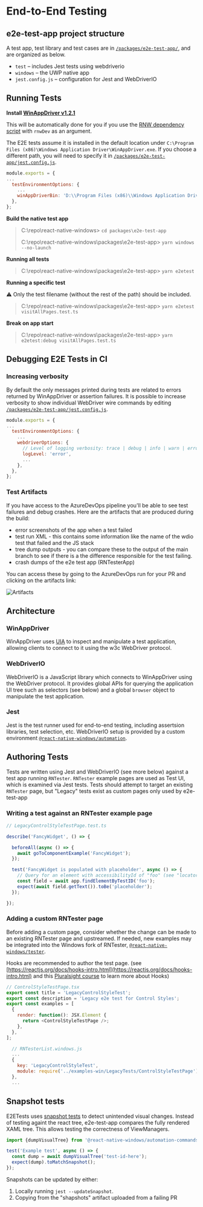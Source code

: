 # End-to-End Testing

## e2e-test-app project structure

A test app, test library and test cases are in [`/packages/e2e-test-app/`](../packages/e2e-test-app), and are organized as below.

 - `test` – includes Jest tests using webdriverio
 - `windows` – the UWP native app
 - `jest.config.js` – configuration for Jest and WebDriverIO

## Running Tests

**Install [WinAppDriver v1.2.1](https://github.com/microsoft/WinAppDriver/releases/download/v1.2.1/WindowsApplicationDriver_1.2.1.msi)**

This will be automatically done for you if you use the [RNW dependency script](https://microsoft.github.io/react-native-windows/docs/rnw-dependencies) with `rnwDev` as an argument.

The E2E tests assume it is installed in the default location under `C:\Program Files (x86)\Windows Application Driver\WinAppDriver.exe`. If you choose a different path, you will need to specify it in [`/packages/e2e-test-app/jest.config.js`](../packages/e2e-test-app/jest.config.js).
```js
module.exports = {
...
  testEnvironmentOptions: {
    ...
    winAppDriverBin: 'D:\\Program Files (x86)\\Windows Application Driver\\WinAppDriver.exe',
  },
};
```

**Build the native test app**

> C:\repo\react-native-windows> `cd packages\e2e-test-app`
>
> C:\repo\react-native-windows\packages\e2e-test-app> `yarn windows --no-launch`

**Running all tests**

> C:\repo\react-native-windows\packages\e2e-test-app> `yarn e2etest`


**Running a specific test**

⚠ Only the test filename (without the rest of the path) should be included.
> C:\repo\react-native-windows\packages\e2e-test-app> `yarn e2etest visitAllPages.test.ts`

**Break on app start**

> C:\repo\react-native-windows\packages\e2e-test-app> `yarn e2etest:debug visitAllPages.test.ts`

## Debugging E2E Tests in CI
### Increasing verbosity
By default the only messages printed during tests are related to errors returned by WinAppDriver or assertion failures. It is possible to increase verbosity to show individual WebDriver wire commands by editing [`/packages/e2e-test-app/jest.config.js`](../packages/e2e-test-app/jest.config.js).

```js
module.exports = {
...
  testEnvironmentOptions: {
    ...
    webdriverOptions: {
      // Level of logging verbosity: trace | debug | info | warn | error
      logLevel: 'error',
      ...
    },
  },
};
```

### Test Artifacts

If you have access to the AzureDevOps pipeline you'll be able to see test failures and debug crashes.
Here are the artifacts that are produced during the build:
- error screenshots of the app when a test failed
- test run XML - this contains some information like the name of the wdio test that failed and the JS stack
- tree dump outputs - you can compare these to the output of the main branch to see if there is a the difference responsible for the test failing. 
- crash dumps of the e2e test app (RNTesterApp)

You can access these by going to the AzureDevOps run for your PR and clicking on the artifacts link:

![Artifacts](img/e2e-artifacts.png)

## Architecture

### WinAppDriver

WinAppDriver uses [UIA](https://docs.microsoft.com/en-us/windows/uwp/design/accessibility/accessibility-testing) to
inspect and manipulate a test application, allowing clients to connect to it using the w3c WebDriver protocol.

### WebDriverIO

WebDriverIO is a JavaScript library which connects to WinAppDriver using the WebDriver protocol. It provides global
APIs for querying the application UI tree such as selectors (see below) and a global `browser` object to manipulate the
test application.

### Jest

Jest is the test runner used for end-to-end testing, including assertsion libraries, test selection, etc. WebDriverIO setup is
provided by a custom environment [`@react-native-windows/automation`](../packages/@react-native-windows/automation).

## Authoring Tests

Tests are written using Jest and WebDriverIO (see more below) against a test app running `RNTester`. `RNTester` example
pages are used as Test UI, which is examined via Jest tests. Tests should attempt to target an existing `RNTester` page, but "Legacy" tests exist as custom pages only used by e2e-test-app

### Writing a test against an RNTester example page

```ts
// LegacyControlStyleTestPage.test.ts

describe('FancyWidget', () => {

  beforeAll(async () => {
    await goToComponentExample('FancyWidget');
  });

  test('FancyWidget is populated with placeholder', async () => {
    // Query for an element with accessibilityId of "foo" (see "locators" below)
    const field = await app.findElementByTestID('foo');
    expect(await field.getText()).toBe('placeholder');
  });

});
```

### Adding a custom RNTester page

Before adding a custom page, consider whether the change can be made to an existing RNTester page and upstreamed. If needed, new examples may be integrated into the Windows fork of RNTester, [`@react-native-windows/tester`](../packages/@react-native-windows/tester).

Hooks are recommended to author the test page. (see [https://reactjs.org/docs/hooks-intro.html](https://reactjs.org/docs/hooks-intro.html) and this [Pluralsight course](https://www.pluralsight.com/courses/using-react-hooks) to learn more about Hooks)

```js
// ControlStyleTestPage.tsx
export const title = 'LegacyControlStyleTest';
export const description = 'Legacy e2e test for Control Styles';
export const examples = [
  {
    render: function(): JSX.Element {
      return <ControlStyleTestPage />;
    },
  },
];
```

```js
  // RNTesterList.windows.js
  ...
  {
    key: 'LegacyControlStyleTest',
    module: require('../examples-win/LegacyTests/ControlStyleTestPage'),
  },
  ...
```

## Snapshot tests

E2ETests uses [snapshot tests](https://jestjs.io/docs/en/snapshot-testing) to detect unintended visual changes. Instead
of testing againt the react tree, e2e-test-app compares the fully rendered XAML tree. This allows testing the
correctness of ViewManagers.

```ts
import {dumpVisualTree} from '@react-native-windows/automation-commands';

test('Example test', async () => {
  const dump = await dumpVisualTree('test-id-here');
  expect(dump).toMatchSnapshot();
});
```

Snapshots can be updated by either:
1. Locally running `jest --updateSnapshot`.
2. Copying from the "shapshots" artifact uploaded from a failing PR


 
